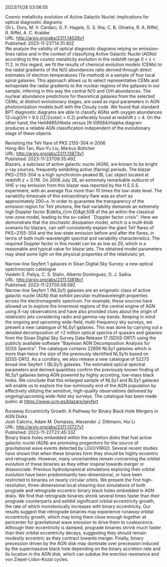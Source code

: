 2023/11/28 03:06:55  

Cosmic metallicity evolution of Active Galactic Nuclei: Implications for
  optical diagnostic diagrams  
Oli L. Dors, M. V. Cardaci, G. F. Hagele, G. S. Ilha, C. B. Oliveira, R. A. Riffel, R. Riffel, A. C. Krabbe  
URL: http://arxiv.org/abs/2311.14026v1  
Published: 2023-11-23T14:31:40Z  
  We analyze the validity of optical diagnostic diagrams relying on emission-lines ratios and in the context of classifying Active Galactic Nuclei (AGNs) according to the cosmic metallicity evolution in the redshift range 0 &lt; z &lt; 11.2. In this regard, we fit the results of chemical evolution models (CEMs) to the radial gradients of the N/O abundances ratio derived through direct estimates of electron temperatures (Te-method) in a sample of four local spiral galaxies. This approach allows us to select representative CEMs and extrapolate the radial gradients to the nuclear regions of the galaxies in our sample, inferring in this way the central N/O and O/H abundances. The nuclear abundance predictions for theoretical galaxies from the selected CEMs, at distinct evolutionary stages, are used as input parameters in AGN photoionization models built with the Cloudy code. We found that standard BPT diagnostic diagrams are able to classify AGNs with oxygen abundances 12+logO/H &gt; 8.0 [(Z/Zsolar) &gt; 0.2) preferably found at redshift z &gt; 4. On the other hand, the HeII4685/Hbeta versus [N II]6584/Halpha diagram produces a reliable AGN classification independent of the evolutionary stage of these objects.   

Revisiting the TeV flare of PKS 2155-304 in 2006  
Hong-Bin Tan, Ruo-Yu Liu, Markus Böttcher  
URL: http://arxiv.org/abs/2311.13873v1  
Published: 2023-11-23T09:35:49Z  
  Blazars, a subclass of active galactic nuclei (AGN), are known to be bright $\gamma$-ray sources, frequently exhibiting active (flaring) periods. The blazar PKS~2155-304 is a high synchrotron-peaked BL Lac object located at redshift $z=0.116$. On 2006 July 28, an extremely remarkable outburst of VHE $\gamma$-ray emission from this blazar was reported by the H.E.S.S. experiment, with an average flux more than 10 times the low-state level. The variability timescale of this extraordinary flare was as short as approximately 200~s. In order to guarantee the transparency of the emission region for TeV photons, the fast variability demands an extremely high Doppler factor $\delta_{\rm D}&gt;50$ of the jet within the classical one-zone model, leading to the so-called ``Doppler factor crisis''. Here we demonstrate that the stochastic dissipation model, which is a multi-blob scenario for blazars, can self-consistently explain the giant TeV flares of PKS~2155-304 and the low-state emission before and after the flares, in terms of both multi-wavelength spectral and variability characteristics. The required Doppler factor in this model can be as low as 20, which is a reasonable and typical value for blazar jets. The obtained model parameters may shed some light on the physical properties of the relativistic jet.   

Narrow-line Seyfert 1 galaxies in Sloan Digital Sky Survey: a new
  optical spectroscopic catalogue  
Vaidehi S. Paliya, C. S. Stalin, Alberto Dominguez, D. J. Saikia  
URL: http://arxiv.org/abs/2311.13818v1  
Published: 2023-11-23T05:58:09Z  
  Narrow-line Seyfert 1 (NLSy1) galaxies are an enigmatic class of active galactic nuclei (AGN) that exhibit peculiar multiwavelength properties across the electromagnetic spectrum. For example, these sources have allowed us to explore the innermost regions of the central engine of AGN using X-ray observations and have also provided clues about the origin of relativistic jets considering radio and gamma-ray bands. Keeping in mind the ongoing and upcoming wide-field, multi-frequency sky surveys, we present a new catalogue of NLSy1 galaxies. This was done by carrying out a detailed decomposition of &gt;2 million optical spectra of quasars and galaxies from the Sloan Digital Sky Survey Data Release 17 (SDSS-DR17) using the publicly available software "Bayesian AGN Decomposition Analysis for SDSS Spectra". The catalogue contains 22656 NLSy1 galaxies which is more than twice the size of the previously identified NLSy1s based on SDSS-DR12. As a corollary, we also release a new catalogue of 52273 broad-line Seyfert 1 (BLSy1) galaxies. The estimated optical spectral parameters and derived quantities confirm the previously known finding of NLSy1 galaxies being AGN powered by highly accreting, low-mass black holes. We conclude that this enlarged sample of NLSy1 and BLSy1 galaxies will enable us to explore the low-luminosity end of the AGN population by effectively utilizing the sensitive, high-quality observations delivered by ongoing/upcoming wide-field sky surveys. The catalogue has been made public at https://www.ucm.es/blazars/seyfert   

Runaway Eccentricity Growth: A Pathway for Binary Black Hole Mergers in
  AGN Disks  
Josh Calcino, Adam M. Dempsey, Alexander J. Dittmann, Hui Li  
URL: http://arxiv.org/abs/2311.13727v1  
Published: 2023-11-22T22:45:33Z  
  Binary black holes embedded within the accretion disks that fuel active galactic nuclei (AGN) are promising progenitors for the source of gravitational wave events detected by LIGO/VIRGO. Several recent studies have shown that when these binaries form they should be highly eccentric and retrograde. However, many uncertainties remain concerning the orbital evolution of these binaries as they either inspiral towards merger or disassociate. Previous hydrodynamical simulations exploring their orbital evolution have been predominantly two-dimensional, or have been restricted to binaries on nearly circular orbits. We present the first high-resolution, three-dimensional local shearing-box simulations of both prograde and retrograde eccentric binary black holes embedded in AGN disks. We find that retrograde binaries shrink several times faster than their prograde counterparts and exhibit significant orbital eccentricity growth, the rate of which monotonically increases with binary eccentricity. Our results suggest that retrograde binaries may experience runaway orbital eccentricity growth, which may bring them close enough together at pericenter for gravitational wave emission to drive them to coalescence. Although their eccentricity is damped, prograde binaries shrink much faster than their orbital eccentricity decays, suggesting they should remain modestly eccentric as they contract towards merger. Finally, binary precession driven by the AGN disk may dominate over precession induced by the supermassive black hole depending on the binary accretion rate and its location in the AGN disk, which can subdue the evection resonance and von Ziepel-Lidov-Kozai cycles.   

